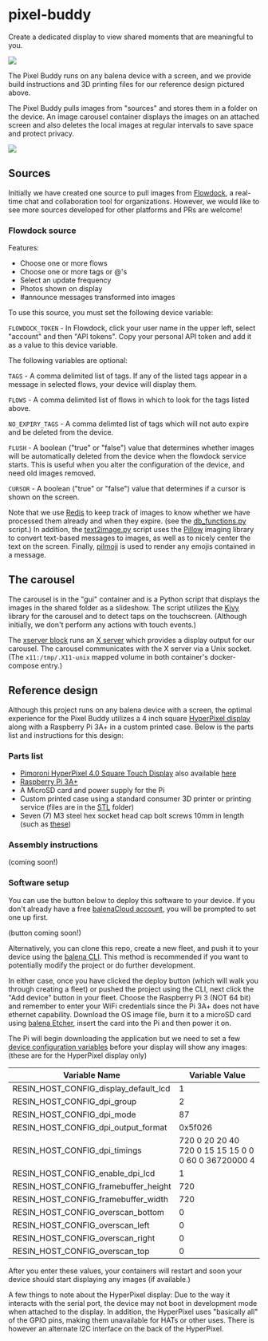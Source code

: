# pixel-buddy
Create a dedicated display to view shared moments that are meaningful to you.

![](https://raw.githubusercontent.com/balena-io-playground/second-screen/master/images/device1b.jpg)

The Pixel Buddy runs on any balena device with a screen, and we provide build instructions and 3D printing files for our reference design pictured above.

The Pixel Buddy pulls images from "sources" and stores them in a folder on the device. An image carousel container displays the images on an attached screen and also deletes the local images at regular intervals to save space and protect privacy.

![](https://raw.githubusercontent.com/balena-io-playground/second-screen/master/images/how-works.png)

## Sources
Initially we have created one source to pull images from [Flowdock](https://www.flowdock.com/), a real-time chat and collaboration tool for organizations. However, we would like to see more sources developed for other platforms and PRs are welcome!

### Flowdock source
Features:
- Choose one or more flows
- Choose one or more tags or @'s
- Select an update frequency
- Photos shown on display
- #announce messages transformed into images

To use this source, you must set the following device variable:

`FLOWDOCK_TOKEN` - In Flowdock, click your user name in the upper left, select "account" and then "API tokens". Copy your personal API token and add it as a value to this device variable.

The following variables are optional:

`TAGS` - A comma delimited list of tags. If any of the listed tags appear in a message in selected flows, your device will display them.

`FLOWS` - A comma delimited list of flows in which to look for the tags listed above.

`NO_EXPIRY_TAGS` - A comma delimted list of tags which will not auto expire and be deleted from the device.

`FLUSH` - A boolean ("true" or "false") value that determines whether images will be automatically deleted from the device when the flowdock service starts. This is useful when you alter the configuration of the device, and need old images removed.

`CURSOR` - A boolean ("true" or "false") value that determines if a cursor is shown on the screen.

Note that we use [Redis](https://redis.io/) to keep track of images to know whether we have processed them already and when they expire. (see the [db_functions.py](https://github.com/balena-io-playground/second-screen/blob/master/flowdock/db_functions.py) script.) In addition, the [text2image.py](https://github.com/balena-io-playground/second-screen/blob/master/flowdock/text2image.py) script uses the [Pillow](https://python-pillow.org/) imaging library to convert text-based messages to images, as well as to nicely center the text on the screen. Finally, [pilmoji](https://github.com/jay3332/pilmoji) is used to render any emojis contained in a message. 

## The carousel
The carousel is in the "gui" container and is a Python script that displays the images in the shared folder as a slideshow. The script utilizes the [Kivy](https://kivy.org/#home) library for the carousel and to detect taps on the touchscreen. (Although initially, we don't perform any actions with touch events.)

The [xserver block](https://github.com/balenablocks/xserver) runs an [X server](https://en.wikipedia.org/wiki/X_Window_System) which provides a display output for our carousel. The carousel communicates with the X server via a Unix socket. (The `x11:/tmp/.X11-unix` mapped volume in both container's docker-compose entry.)

## Reference design
Although this project runs on any balena device with a screen, the optimal experience for the Pixel Buddy utilizes a 4 inch square [HyperPixel display](https://shop.pimoroni.com/products/hyperpixel-4-square?variant=30138251444307) along with a Raspberry Pi 3A+ in a custom printed case. Below is the parts list and instructions for this design:

### Parts list
- [Pimoroni HyperPixel 4.0 Square Touch Display](https://shop.pimoroni.com/products/hyperpixel-4-square?variant=30138251444307) also available [here](https://www.adafruit.com/product/4499)
- [Raspberry Pi 3A+](https://www.raspberrypi.com/products/raspberry-pi-3-model-a-plus/)
- A MicroSD card and power supply for the Pi
- Custom printed case using a standard consumer 3D printer or printing service (files are in the [STL](https://github.com/balena-io-playground/second-screen/tree/master/stl) folder)
- Seven (7) M3 steel hex socket head cap bolt screws 10mm in length (such as [these](https://www.amazon.com/Fullerkreg-Socket-Stainless-Machine-Quantity/dp/B07CK3RSN3))

### Assembly instructions
(coming soon!)

### Software setup
You can use the button below to deploy this software to your device. If you don't already have a free [balenaCloud account](https://dashboard.balena-cloud.com/signup), you will be prompted to set one up first.

(button coming soon!)

Alternatively, you can clone this repo, create a new fleet, and push it to your device using the [balena CLI](https://www.balena.io/docs/reference/balena-cli/). This method is recommended if you want to potentially modify the project or do further development.

In either case, once you have clicked the deploy button (which will walk you through creating a fleet) or pushed the project using the CLI, next click the "Add device" button in your fleet. Choose the Raspberry Pi 3 (NOT 64 bit) and remember to enter your WiFi credentials since the Pi 3A+ does not have ethernet capability. Download the OS image file, burn it to a microSD card using [balena Etcher](https://www.balena.io/etcher/), insert the card into the Pi and then power it on.

The Pi will begin downloading the application but we need to set a few [device configuration variables](https://www.balena.io/docs/learn/manage/configuration/) before your display will show any images: (these are for the HyperPixel display only)

| Variable Name | Variable Value |
| ------------ | ----------- |
| RESIN_HOST_CONFIG_display_default_lcd | 1 |
| RESIN_HOST_CONFIG_dpi_group | 2 |
| RESIN_HOST_CONFIG_dpi_mode | 87 |
| RESIN_HOST_CONFIG_dpi_output_format | 0x5f026 |
| RESIN_HOST_CONFIG_dpi_timings | 720 0 20 20 40 720 0 15 15 15 0 0 0 60 0 36720000 4 |
| RESIN_HOST_CONFIG_enable_dpi_lcd | 1 |
| RESIN_HOST_CONFIG_framebuffer_height | 720 |
| RESIN_HOST_CONFIG_framebuffer_width | 720 |
| RESIN_HOST_CONFIG_overscan_bottom | 0 |
| RESIN_HOST_CONFIG_overscan_left | 0 |
| RESIN_HOST_CONFIG_overscan_right | 0 |
| RESIN_HOST_CONFIG_overscan_top | 0 |

After you enter these values, your containers will restart and soon your device should start displaying any images (if available.)

A few things to note about the HyperPixel display: Due to the way it interacts with the serial port, the device may not boot in development mode when attached to the display. In addition, the HyperPixel uses "basically all" of the GPIO pins, making them unavailable for HATs or other uses. There is however an alternate I2C interface on the back of the HyperPixel.
